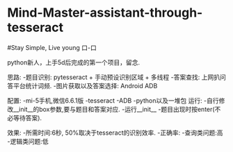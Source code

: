 # Mind-Master-assistant-through-tesseract
#Stay Simple, Live young 口-口

python新人，上手5d后完成的第一个项目，留念.

思路:
  -题目识别: pytesseract + 手动预设识别区域 + 多线程
  -答案查找: 上网扒问答平台统计词频.
  -图片获取以及答案选择: Android ADB

配置:
  -mi-5手机,微信6.6.1版
  -tesseract
  -ADB
  -python以及一堆包
运行:
  -自行修改__init__的box参数,要与题目和答案对应.
  -运行__init__
  -题目出现时按enter(不必等待答案).

效果:
  -所需时间:6秒, 50%取决于tesseract的识别效率.
  -正确率:
    -查询类问题:高
    -逻辑类问题:低
